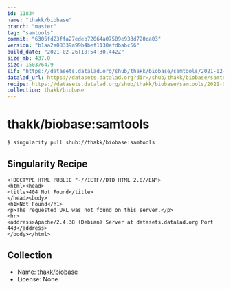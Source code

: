 ```yaml
---
id: 11834
name: "thakk/biobase"
branch: "master"
tag: "samtools"
commit: "6305fd23ffa27edeb72064a07509e933d720ca03"
version: "b1aa2a08339a99b4bef1130efdbabc56"
build_date: "2021-02-26T18:54:30.442Z"
size_mb: 437.0
size: 150376479
sif: "https://datasets.datalad.org/shub/thakk/biobase/samtools/2021-02-26-6305fd23-b1aa2a08/b1aa2a08339a99b4bef1130efdbabc56.sif"
datalad_url: https://datasets.datalad.org?dir=/shub/thakk/biobase/samtools/2021-02-26-6305fd23-b1aa2a08/
recipe: https://datasets.datalad.org/shub/thakk/biobase/samtools/2021-02-26-6305fd23-b1aa2a08/Singularity
collection: thakk/biobase
---
```


# thakk/biobase:samtools

```bash
$ singularity pull shub://thakk/biobase:samtools
```

## Singularity Recipe

```singularity
<!DOCTYPE HTML PUBLIC "-//IETF//DTD HTML 2.0//EN">
<html><head>
<title>404 Not Found</title>
</head><body>
<h1>Not Found</h1>
<p>The requested URL was not found on this server.</p>
<hr>
<address>Apache/2.4.38 (Debian) Server at datasets.datalad.org Port 443</address>
</body></html>
```

## Collection

 - Name: [thakk/biobase](https://github.com/thakk/biobase)
 - License: None

